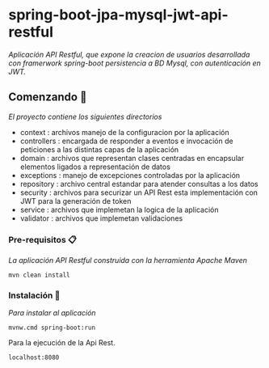 # spring-boot-jpa-mysql-jwt-api-restful

_Aplicación API Restful, que expone la creacion de usuarios desarrollada con framerwork spring-boot persistencia a BD Mysql, con autenticación en JWT._

## Comenzando 🚀

_El proyecto contiene los siguientes directorios_

- context     : archivos manejo de la configuracion por la aplicación 
- controllers : encargada de responder a eventos e invocación de peticiones a las distintas capas de la aplicación
- domain      : archivos que representan clases centradas en encapsular elementos ligados a representación de datos
- exceptions  : manejo de excepciones controladas por la aplicación
- repository  : archivo central estandar para atender consultas a los datos
- security    : archivos para securizar un API Rest esta implementación con JWT para la generación de token
- service     : archivos que implemetan la logica de la aplicación
- validator   : archivos que implemetan validaciones
 
### Pre-requisitos 📋 

_La aplicación API Restful construida con la herramienta Apache Maven_

```
mvn clean install
```
### Instalación 🔧

_Para instalar al aplicación_

```
mvnw.cmd spring-boot:run
```
Para la ejecución de la Api Rest.

```
localhost:8080
```
